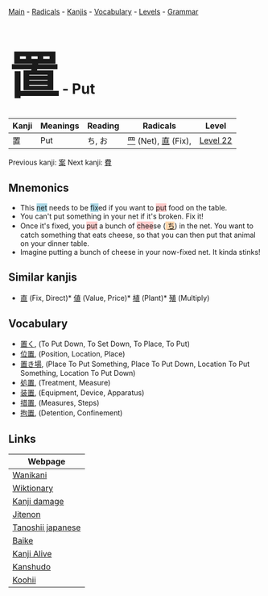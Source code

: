 <style> bigfont {font-size: 100px}</style>
[Main](../README.md) -
[Radicals](../radicals.md) -
[Kanjis](../kanjis.md) -
[Vocabulary](../vocabulary.md) -
[Levels](../levels.md) -
[Grammar](../grammar.md)
# <bigfont> 置</bigfont> - Put 

| Kanji | Meanings | Reading | Radicals | Level |
| --- | --- | --- | --- | --- |
| 置 | Put | ち, お | [罒](../radicals/罒.md) (Net), [直](../radicals/直.md) (Fix),  | [Level 22](../levels/wk_level22.md) |

Previous kanji: [案](案.md) Next kanji: [費](費.md) 

## Mnemonics
 * This <span style="background-color:#ADD8E6"> net</span> needs to be <span style="background-color:#ADD8E6"> fix</span>ed if you want to <span style="background-color:#ffcccb"> put</span> food on the table.
* You can't put something in your net if it's broken. Fix it!
* Once it's fixed, you <span style="background-color:#ffcccb"> put</span> a bunch of <span style="background-color:#ffcccb"> chee</span>se (<span style="background-color:#fed8b1"> [ち](https://jisho.org/search/ち)</span>) in the net. You want to catch something that eats cheese, so that you can then put that animal on your dinner table.
* Imagine putting a bunch of cheese in your now-fixed net. It kinda stinks!


## Similar kanjis
 * [直](直.md) (Fix, Direct)* [値](値.md) (Value, Price)* [植](植.md) (Plant)* [殖](殖.md) (Multiply)


## Vocabulary
 * [置く](../vocabulary/置.md), (To Put Down, To Set Down, To Place, To Put)
* [位置](../vocabulary/置.md), (Position, Location, Place)
* [置き場](../vocabulary/置.md), (Place To Put Something, Place To Put Down, Location To Put Something, Location To Put Down)
* [処置](../vocabulary/置.md), (Treatment, Measure)
* [装置](../vocabulary/置.md), (Equipment, Device, Apparatus)
* [措置](../vocabulary/置.md), (Measures, Steps)
* [拘置](../vocabulary/置.md), (Detention, Confinement)



## Links 

| Webpage |
| --- |
| [Wanikani          ](https://www.wanikani.com/kanji/置) |
| [Wiktionary        ](https://en.wiktionary.org/wiki/置) |
| [Kanji damage      ](http://www.kanjidamage.com/kanji/search?utf8=✓&q=置) |
| [Jitenon           ](https://jitenon.com/kanji/置) |
| [Tanoshii japanese ](https://www.tanoshiijapanese.com/dictionary/kanji.cfm?k=置) |
| [Baike             ](https://baike.baidu.com/item/置) |
| [Kanji Alive       ](https://app.kanjialive.com/置) |
| [Kanshudo          ](https://www.kanshudo.com/searchmn?q=置) |
| [Koohii            ](https://kanji.koohii.com/study/kanji/置) |
